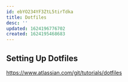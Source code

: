```yaml
---
id: ebYO234YF3ZtL5tirTdka
title: Dotfiles
desc: ''
updated: 1624196776702
created: 1624195468683
---
```


## Setting Up Dotfiles
https://www.atlassian.com/git/tutorials/dotfiles
